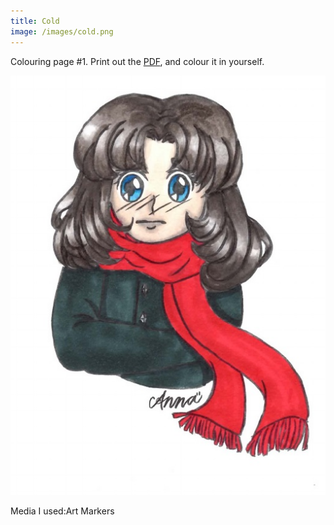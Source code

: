 ```yaml
---
title: Cold
image: /images/cold.png
---
```

Colouring page #1. Print out the [PDF], and colour it in yourself.

![cold]

Media I used:Art Markers

[cold]: /images/cold.png
[PDF]: /images/cold.pdf
